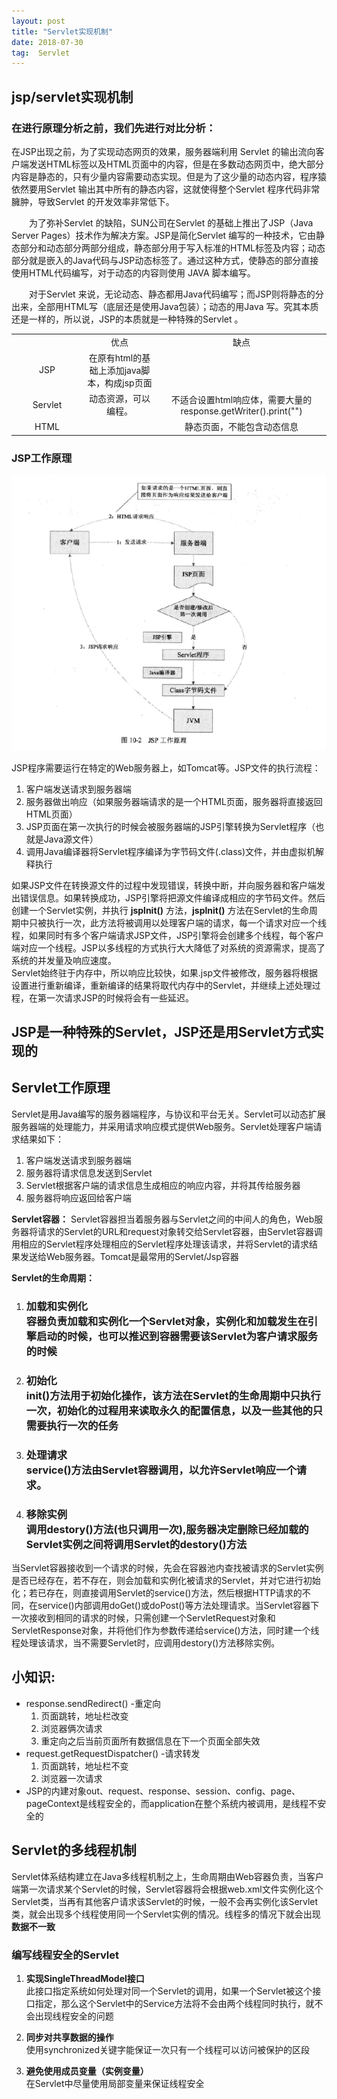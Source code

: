 ```yaml
---
layout: post                  
title: "Servlet实现机制"             
date: 2018-07-30               
tag:  Servlet
---
```


## **jsp/servlet实现机制**

### 在进行原理分析之前，我们先进行对比分析：
在JSP出现之前，为了实现动态网页的效果，服务器端利用 Servlet 的输出流向客户端发送HTML标签以及HTML页面中的内容，但是在多数动态网页中，绝大部分内容是静态的，只有少量内容需要动态实现。但是为了这少量的动态内容，程序猿依然要用Servlet 输出其中所有的静态内容，这就使得整个Servlet 程序代码非常臃肿，导致Servlet 的开发效率非常低下。

　　为了弥补Servlet 的缺陷，SUN公司在Servlet 的基础上推出了JSP（Java Server Pages）技术作为解决方案。JSP是简化Servlet 编写的一种技术，它由静态部分和动态部分两部分组成，静态部分用于写入标准的HTML标签及内容；动态部分就是嵌入的Java代码与JSP动态标签了。通过这种方式，使静态的部分直接使用HTML代码编写，对于动态的内容则使用 JAVA 脚本编写。

　　对于Servlet 来说，无论动态、静态都用Java代码编写；而JSP则将静态的分出来，全部用HTML写（底层还是使用Java包装）；动态的用Java 写。究其本质还是一样的，所以说，JSP的本质就是一种特殊的Servlet 。

<table style="text-align:center">
<tr>
<td width="100px"></td>
<td>优点</td>
<td>缺点</td>
</tr>
<td width="100px">JSP</td>
<td>在原有html的基础上添加java脚本，构成jsp页面</td>
<td></td>
<tr>
</tr>
<td width="100px">Servlet</td>
<td>动态资源，可以编程。</td>
<td>不适合设置html响应体，需要大量的response.getWriter().print("")</td>
<tr>
<td width="100px">HTML</td>
<td></td>
<td>静态页面，不能包含动态信息</td>
</tr>
</table>

### JSP工作原理
<p><img src="/images/Blog/servlet.gif"></p>

JSP程序需要运行在特定的Web服务器上，如Tomcat等。JSP文件的执行流程：
   1. 客户端发送请求到服务器端
   2. 服务器做出响应（如果服务器端请求的是一个HTML页面，服务器将直接返回HTML页面）
   3. JSP页面在第一次执行的时候会被服务器端的JSP引擎转换为Servlet程序（也就是Java源文件）
   4. 调用Java编译器将Servlet程序编译为字节码文件(.class)文件，并由虚拟机解释执行

如果JSP文件在转换源文件的过程中发现错误，转换中断，并向服务器和客户端发出错误信息。如果转换成功，JSP引擎将把源文件编译成相应的字节码文件。然后创建一个Servlet实例，并执行 **jsplnit()** 方法，**jsplnit()** 方法在Servlet的生命周期中只被执行一次，此方法将被调用以处理客户端的请求，每一个请求对应一个线程，如果同时有多个客户端请求JSP文件，JSP引擎将会创建多个线程，每个客户端对应一个线程。JSP以多线程的方式执行大大降低了对系统的资源需求，提高了系统的并发量及响应速度。<br/>
Servlet始终驻于内存中，所以响应比较快，如果.jsp文件被修改，服务器将根据设置进行重新编译，重新编译的结果将取代内存中的Servlet，并继续上述处理过程，在第一次请求JSP的时候将会有一些延迟。

## JSP是一种特殊的Servlet，JSP还是用Servlet方式实现的

## **Servlet工作原理**
Servlet是用Java编写的服务器端程序，与协议和平台无关。Servlet可以动态扩展服务器端的处理能力，并采用请求响应模式提供Web服务。Servlet处理客户端请求结果如下：
  1. 客户端发送请求到服务器端
  2. 服务器将请求信息发送到Servlet
  3. Servlet根据客户端的请求信息生成相应的响应内容，并将其传给服务器
  4. 服务器将响应返回给客户端

  **Servlet容器：** Servlet容器担当着服务器与Servlet之间的中间人的角色，Web服务器将请求的Servlet的URL和request对象转交给Servlet容器，由Servlet容器调用相应的Servlet程序处理相应的Servlet程序处理该请求，并将Servlet的请求结果发送给Web服务器。Tomcat是最常用的Servlet/Jsp容器<br/>

  **Servlet的生命周期：**
1. ### 加载和实例化 <br/>容器负责加载和实例化一个Servlet对象，实例化和加载发生在引擎启动的时候，也可以推迟到容器需要该Servlet为客户请求服务的时候

2. ### 初始化<br/>init()方法用于初始化操作，该方法在Servlet的生命周期中只执行一次，初始化的过程用来读取永久的配置信息，以及一些其他的只需要执行一次的任务
3. ### 处理请求</br>service()方法由Servlet容器调用，以允许Servlet响应一个请求。
4. ### 移除实例<br/>调用destory()方法(也只调用一次),服务器决定删除已经加载的Servlet实例之间将调用Servlet的destory()方法

当Servlet容器接收到一个请求的时候，先会在容器池内查找被请求的Servlet实例是否已经存在，若不存在，则会加载和实例化被请求的Servlet，并对它进行初始化；若已存在，则直接调用Servlet的service()方法，然后根据HTTP请求的不同，在service()内部调用doGet()或doPost()等方法处理请求。当Servlet容器下一次接收到相同的请求的时候，只需创建一个ServletRequest对象和ServletResponse对象，并将他们作为参数传递给service()方法，同时建一个线程处理该请求，当不需要Servlet时，应调用destory()方法移除实例。

## 小知识:
- response.sendRedirect() -重定向<br/>
  1. 页面跳转，地址栏改变
  2. 浏览器俩次请求
  3. 重定向之后当前页面所有数据信息在下一个页面全部失效
- request.getRequestDispatcher() -请求转发<br/>
  1. 页面跳转，地址栏不变
  2. 浏览器一次请求
- JSP的内建对象out、request、response、session、config、page、pageContext是线程安全的，而application在整个系统内被调用，是线程不安全的

## Servlet的多线程机制

Servlet体系结构建立在Java多线程机制之上，生命周期由Web容器负责，当客户端第一次请求某个Servlet的时候，Servlet容器将会根据web.xml文件实例化这个Servlet类，当再有其他客户请求该Servlet的时候，一般不会再实例化该Servlet类，就会出现多个线程使用同一个Servlet实例的情况。线程多的情况下就会出现 **数据不一致** 

### **编写线程安全的Servlet**
1. **实现SingleThreadModel接口** <br/> 此接口指定系统如何处理对同一个Servlet的调用，如果一个Servlet被这个接口指定，那么这个Servlet中的Service方法将不会由两个线程同时执行，就不会出现线程安全的问题

2. **同步对共享数据的操作**<br/>
使用synchronized关键字能保证一次只有一个线程可以访问被保护的区段
2. **避免使用成员变量（实例变量）**<br/>
在Servlet中尽量使用局部变量来保证线程安全



